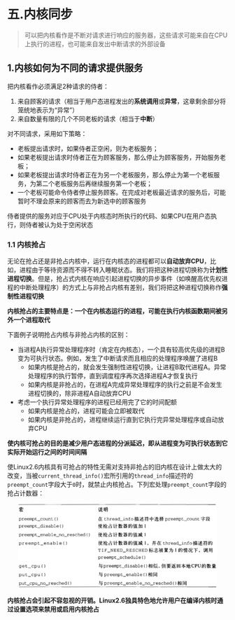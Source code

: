 
# 五.内核同步

> 可以把内核看作是不断对请求进行响应的服务器，这些请求可能来自在CPU上执行的进程，也可能来自发出中断请求的外部设备

## 1.内核如何为不同的请求提供服务

把内核看作必须满足2种请求的侍者：

1. 来自顾客的请求（相当于用户态进程发出的**系统调用**或**异常**，这章剩余部分将笼统地表示为“异常”）
2. 来自数量有限的几个不同老板的请求（相当于**中断**）

对不同请求，采用如下策略：

* 老板提出请求时，如果侍者正空闲，则为老板服务；
* 如果老板提出请求时侍者正在为顾客服务，那么停止为顾客服务，开始服务老板；
* 如果老板提出请求时侍者正在为另一个老板服务，那么停止为第一个老板服务，为第二个老板服务后再继续服务第一个老板；
* 一个老板可能命令侍者停止服务顾客。在完成对老板最近请求的服务后，可能暂时不理会原来的顾客而去为新选中的顾客服务

侍者提供的服务对应于CPU处于内核态时所执行的代码、如果CPU在用户态执行，则侍者被认为处于空闲状态

### 1.1 内核抢占

无论在抢占还是非抢占内核中，运行在内核态的进程都可以**自动放弃CPU**，比如，进程由于等待资源而不得不转入睡眠状态。我们将把这种进程切换称为**计划性进程切换**。但是，抢占式内核在响应引起进程切换的异步事件（如唤醒高优先权进程的中断处理程序）的方式上与非抢占内核有差别，我们将把这种进程切换称作**强制性进程切换**

**内核抢占的主要特点是：一个在内核态运行的进程，可能在执行内核函数期间被另外一个进程取代**

下面例子说明抢占内核与非抢占内核的区别：

* 当进程A执行异常处理程序时（肯定在内核态），一个具有较高优先级的进程B变为可执行状态。例如，发生了中断请求而且相应的处理程序唤醒了进程B
    * 如果内核是抢占的，就会发生强制性进程切换，让进程B取代进程A。异常处理程序的执行暂停，直到调度程序再次选择进程A才恢复执行
    * 如果内核是非抢占的，在进程A完成异常处理程序的执行之前是不会发生进程切换的，除非进程A自动放弃CPU
* 考虑一个执行异常处理程序的进程已经用完了它的时间配额
    * 如果内核是抢占的，进程可能会立即被取代
    * 如果内核是非抢占的，进程继续运行直到它执行完异常处理程序或自动放弃CPU

**使内核可抢占的目的是减少用户态进程的分派延迟，即从进程变为可执行状态到它实际开始运行之间的时间间隔**

使Linux2.6内核具有可抢占的特性无需对支持非抢占的旧内核在设计上做太大的改变，当被`current_thread_info()`宏所引用的`thread_info`描述符的`preempt_count`字段大于`0`时，就禁止内核抢占。下列宏处理`preempt_count`字段的抢占计数器：

<div align="center"> <img src="pic/table-5-1.png" style="zoom:60%"/> </div>

**内核抢占会引起不容忽视的开销。Linux2.6独具特色地允许用户在编译内核时通过设置选项来禁用或启用内核抢占**
